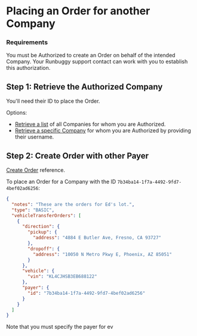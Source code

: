 # Placing an Order for another Company

### Requirements
You must be Authorized to create an Order on behalf of the intended Company. Your Runbuggy support contact
 can work with you to establish this authorization.

## Step 1: Retrieve the Authorized Company 
You'll need their ID to place the Order.

Options:
* [Retrieve a list](https://runbuggy.docs.stoplight.io/reference/companies/companies/getcompaniesthatauthorizedcompanyusingget) of all Companies for whom you are Authorized.
* [Retrieve a specific Company](https://runbuggy.docs.stoplight.io/reference/companies/companies/getcompaniesthatauthorizedcompanyidbyuseridusingget) for whom you are Authorized by providing their username.

## Step 2: Create Order with other Payer
[Create Order](https://runbuggy.docs.stoplight.io/reference/orders/orders/createorderusingpost) reference.

To place an Order for a Company with the ID `7b34ba14-1f7a-4492-9fd7-4bef02ad6256`:
```json
{
  "notes": "These are the orders for Ed's lot.",
  "type": "BASIC",
  "vehicleTransferOrders": [
    {
      "direction": {
        "pickup": {
          "address": "4884 E Butler Ave, Fresno, CA 93727"
        },
        "dropoff": {
          "address": "10050 N Metro Pkwy E, Phoenix, AZ 85051"
        }
      },
      "vehicle": {
        "vin": "KL4CJHSB3EB688122"
      },
      "payer": {
        "id": "7b34ba14-1f7a-4492-9fd7-4bef02ad6256"
      }   
    }
  ]
}
```
Note that you must specify the payer for ev